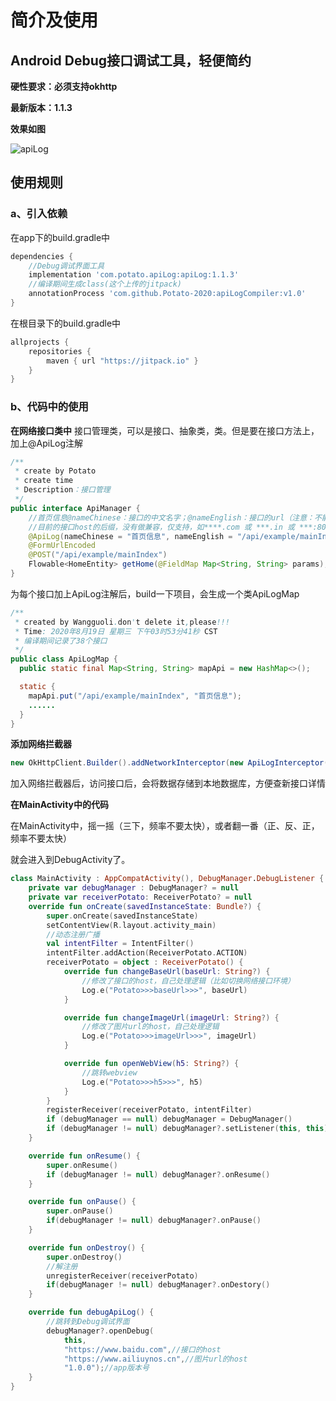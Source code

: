 # 简介及使用

## **Android Debug接口调试工具，轻便简约**

**硬性要求：必须支持okhttp**

**最新版本：1.1.3**

**效果如图**

![apiLog](https://github.com/Potato-2020/apiLog/blob/master/apiLog.gif)



## **使用规则**

### a、引入依赖

在app下的build.gradle中

```groovy
dependencies {
    //Debug调试界面工具
	implementation 'com.potato.apiLog:apiLog:1.1.3'
    //编译期间生成class(这个上传的jitpack)
    annotationProcess 'com.github.Potato-2020:apiLogCompiler:v1.0'
}
```

在根目录下的build.gradle中

```groovy
allprojects {
    repositories {
        maven { url "https://jitpack.io" }
    }
}
```



### b、代码中的使用

**在网络接口类中**
接口管理类，可以是接口、抽象类，类。但是要在接口方法上，加上@ApiLog注解
```java
/**
 * create by Potato
 * create time 
 * Description：接口管理
 */
public interface ApiManager {
    //首页信息@nameChinese：接口的中文名字；@nameEnglish：接口的url（注意：不能有host）
    //目前的接口host的后缀，没有做兼容，仅支持，如****.com 或 ***.in 或 ***:8080(8082) 
    @ApiLog(nameChinese = "首页信息", nameEnglish = "/api/example/mainIndex")
    @FormUrlEncoded
    @POST("/api/example/mainIndex")
    Flowable<HomeEntity> getHome(@FieldMap Map<String, String> params);
}
```

为每个接口加上ApiLog注解后，build一下项目，会生成一个类ApiLogMap

```java
/**
 * created by Wangguoli.don't delete it,please!!!
 * Time: 2020年8月19日 星期三 下午03时53分41秒 CST
 * 编译期间记录了38个接口
 */
public class ApiLogMap {
  public static final Map<String, String> mapApi = new HashMap<>();

  static {
    mapApi.put("/api/example/mainIndex", "首页信息");
    ......
  }
}
```



**添加网络拦截器**

```java
new OkHttpClient.Builder().addNetworkInterceptor(new ApiLogInterceptor(mContext));
```

加入网络拦截器后，访问接口后，会将数据存储到本地数据库，方便查新接口详情



**在MainActivity中的代码**

在MainActivity中，摇一摇（三下，频率不要太快），或者翻一番（正、反、正，频率不要太快）

就会进入到DebugActivity了。

```kotlin
class MainActivity : AppCompatActivity(), DebugManager.DebugListener {
    private var debugManager : DebugManager? = null
    private var receiverPotato: ReceiverPotato? = null
    override fun onCreate(savedInstanceState: Bundle?) {
        super.onCreate(savedInstanceState)
        setContentView(R.layout.activity_main)
        //动态注册广播
        val intentFilter = IntentFilter()
        intentFilter.addAction(ReceiverPotato.ACTION)
        receiverPotato = object : ReceiverPotato() {
            override fun changeBaseUrl(baseUrl: String?) {
                //修改了接口的host，自己处理逻辑（比如切换网络接口环境）
                Log.e("Potato>>>baseUrl>>>", baseUrl)
            }

            override fun changeImageUrl(imageUrl: String?) {
                //修改了图片url的host，自己处理逻辑
                Log.e("Potato>>>imageUrl>>>", imageUrl)
            }

            override fun openWebView(h5: String?) {
                //跳转webview
                Log.e("Potato>>>h5>>>", h5)
            }
        }
        registerReceiver(receiverPotato, intentFilter)
        if (debugManager == null) debugManager = DebugManager()
        if (debugManager != null) debugManager?.setListener(this, this)
    }

    override fun onResume() {
        super.onResume()
        if (debugManager != null) debugManager?.onResume()
    }

    override fun onPause() {
        super.onPause()
        if(debugManager != null) debugManager?.onPause()
    }

    override fun onDestroy() {
        super.onDestroy()
        //解注册
        unregisterReceiver(receiverPotato)
        if(debugManager != null) debugManager?.onDestory()
    }

    override fun debugApiLog() {
        //跳转到Debug调试界面
        debugManager?.openDebug(
            this,
            "https://www.baidu.com",//接口的host
            "https://www.ailiuynos.cn",//图片url的host
            "1.0.0");//app版本号
    }
}
```

